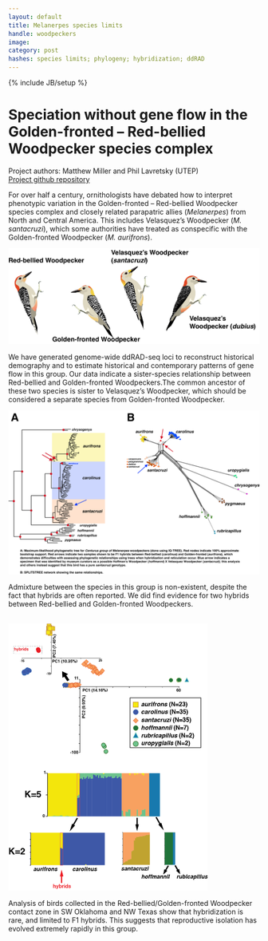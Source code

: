 ```yaml
---
layout: default
title: Melanerpes species limits
handle: woodpeckers
image:
category: post
hashes: species limits; phylogeny; hybridization; ddRAD
---
```

{% include JB/setup %}

<div class="bigspacer"></div>

# Speciation without gene flow in the Golden-fronted – Red-bellied Woodpecker species complex

Project authors: Matthew Miller and Phil Lavretsky (UTEP) <br />
[Project github repository](https://github.com/mjmillerlab/melanerpes_ddrad)

<div class="bigspacer"></div>

For over half a century, ornithologists have debated how to interpret phenotypic variation in the Golden-fronted – Red-bellied Woodpecker species complex and closely related parapatric allies (<i>Melanerpes</i>) from North and Central America. This includes Velasquez’s Woodpecker (<i>M. santacruzi</i>), which some authorities have treated as conspecific with the Golden-fronted Woodpecker (<i>M. aurifrons</i>).

<div class="bigspacer"></div>

<img src="/assets/images/projects/melanerpes009.png"  width="800">



<div class="bigspacer"></div>

We have generated genome-wide ddRAD-seq loci to reconstruct historical demography and to estimate historical and contemporary patterns of gene flow in this group. Our data indicate a sister-species relationship between Red-bellied and Golden-fronted Woodpeckers.The common ancestor of these two species is sister to Velasquez’s Woodpecker, which should be considered a separate species from Golden-fronted Woodpecker.

<div class="bigspacer"></div>

<img src="/assets/images/projects/mel_phylo4.png"  width="800">

<div class="bigspacer"></div>

Admixture between the species in this group is non-existent, despite the fact that hybrids are often reported. We did find evidence for two hybrids between Red-bellied and Golden-fronted Woodpeckers.
<br />
<br />

<img src="/assets/images/projects/mel_structure001.png"  width="400">

Analysis of birds collected in the Red-bellied/Golden-fronted Woodpecker contact zone in SW Oklahoma and NW Texas show that hybridization is rare, and limited to F1 hybrids. This suggests that reproductive isolation has evolved extremely rapidly in this group.  
